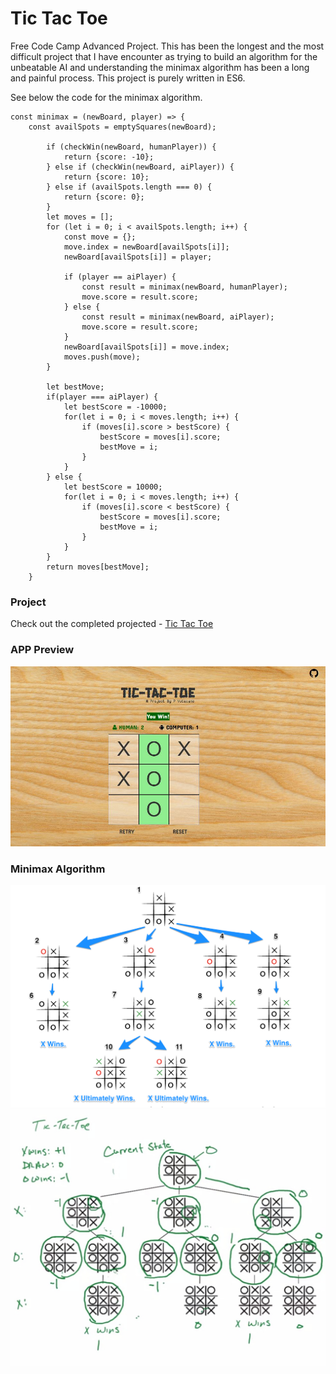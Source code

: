 # Tic Tac Toe
Free Code Camp Advanced Project.
This has been the longest and the most difficult project that I have encounter as trying to build an algorithm for the unbeatable AI and understanding the minimax algorithm has been a long and painful process. This project is purely written in ES6.

See below the code for the minimax algorithm.
```
const minimax = (newBoard, player) => {
	const availSpots = emptySquares(newBoard);
    
        if (checkWin(newBoard, humanPlayer)) {
            return {score: -10};
        } else if (checkWin(newBoard, aiPlayer)) {
            return {score: 10};
        } else if (availSpots.length === 0) {
            return {score: 0};
        }
        let moves = [];
        for (let i = 0; i < availSpots.length; i++) {
            const move = {};
            move.index = newBoard[availSpots[i]];
            newBoard[availSpots[i]] = player;
    
            if (player == aiPlayer) {
                const result = minimax(newBoard, humanPlayer);
                move.score = result.score;
            } else {
                const result = minimax(newBoard, aiPlayer);
                move.score = result.score;
            } 
            newBoard[availSpots[i]] = move.index;
            moves.push(move);
        }
    
        let bestMove;
        if(player === aiPlayer) {
            let bestScore = -10000;
            for(let i = 0; i < moves.length; i++) {
                if (moves[i].score > bestScore) {
                    bestScore = moves[i].score;
                    bestMove = i;
                }
            }
        } else {
            let bestScore = 10000;
            for(let i = 0; i < moves.length; i++) {
                if (moves[i].score < bestScore) {
                    bestScore = moves[i].score;
                    bestMove = i;
                }
            }
        }
        return moves[bestMove];
    }
```

### Project

Check out the completed projected - [Tic Tac Toe](https://promie.github.io/tictactoe/)

### APP Preview

![alt text](https://github.com/promie/tictactoe/blob/master/img/preview.JPG "Main App")

### Minimax Algorithm

![alt text](https://github.com/promie/tictactoe/blob/master/img/minimax.png "Minimax Algorithm")
![alt text](https://github.com/promie/tictactoe/blob/master/img/minimax2.png "Minimax Algorithm")
